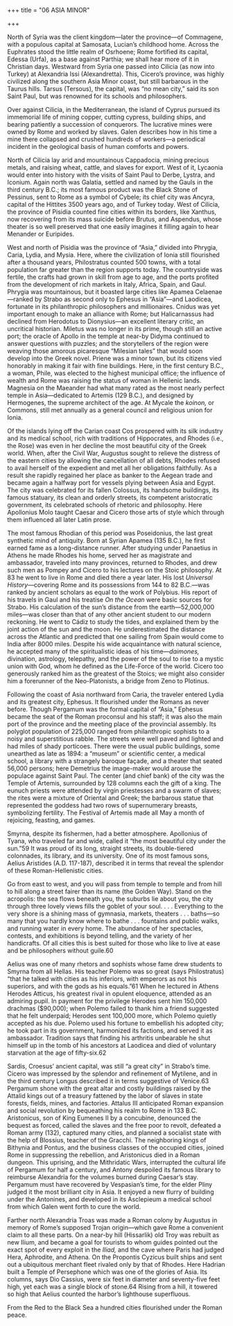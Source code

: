+++
title = "06 ASIA MINOR"

+++

North of Syria was the client kingdom—later the province—of Commagene, with a populous capital at Samosata, Lucian’s childhood home. Across the Euphrates stood the little realm of Osrhoene; Rome fortified its capital, Edessa \(Urfa\), as a base against Parthia; we shall hear more of it in Christian days. Westward from Syria one passed into Cilicia \(as now into Turkey\) at Alexandria Issi \(Alexandretta\). This, Cicero’s province, was highly civilized along the southern Asia Minor coast, but still barbarous in the Taurus hills. Tarsus \(Tersous\), the capital, was “no mean city,” said its son Saint Paul, but was renowned for its schools and philosophers.

Over against Cilicia, in the Mediterranean, the island of Cyprus pursued its immemorial life of mining copper, cutting cypress, building ships, and bearing patiently a succession of conquerors. The lucrative mines were owned by Rome and worked by slaves. Galen describes how in his time a mine there collapsed and crushed hundreds of workers—a periodical incident in the geological basis of human comforts and powers.

North of Cilicia lay arid and mountainous Cappadocia, mining precious metals, and raising wheat, cattle, and slaves for export. West of it, Lycaonia would enter into history with the visits of Saint Paul to Derbe, Lystra, and Iconium. Again north was Galatia, settled and named by the Gauls in the third century B.C.; its most famous product was the Black Stone of Pessinus, sent to Rome as a symbol of Cybele; its chief city was Ancyra, capital of the Hittites 3500 years ago, and of Turkey today. West of Cilicia, the province of Pisidia counted fine cities within its borders, like Xanthus, now recovering from its mass suicide before Brutus, and Aspendus, whose theater is so well preserved that one easily imagines it filling again to hear Menander or Euripides.

West and north of Pisidia was the province of “Asia,” divided into Phrygia, Caria, Lydia, and Mysia. Here, where the civilization of Ionia still flourished after a thousand years, Philostratus counted 500 towns, with a total population far greater than the region supports today. The countryside was fertile, the crafts had grown in skill from age to age, and the ports profited from the development of rich markets in Italy, Africa, Spain, and Gaul. Phrygia was mountainous, but it boasted large cities like Apamea Celaenae—ranked by Strabo as second only to Ephesus in “Asia”—and Laodicea, fortunate in its philanthropic philosophers and millionaires. Cnidus was yet important enough to make an alliance with Rome; but Halicarnassus had declined from Herodotus to Dionysius—an excellent literary critic, an uncritical historian. Miletus was no longer in its prime, though still an active port; the oracle of Apollo in the temple at near-by Didyma continued to answer questions with puzzles; and the storytellers of the region were weaving those amorous picaresque “Milesian tales” that would soon develop into the Greek novel. Priene was a minor town, but its citizens vied honorably in making it fair with fine buildings. Here, in the first century B.C., a woman, Phile, was elected to the highest municipal office; the influence of wealth and Rome was raising the status of woman in Hellenic lands. Magnesia on the Maeander had what many rated as the most nearly perfect temple in Asia—dedicated to Artemis \(129 B.C.\), and designed by Hermogenes, the supreme architect of the age. At Mycale the *koinon,* or Commons, still met annually as a general council and religious union for Ionia.

Of the islands lying off the Carian coast Cos prospered with its silk industry and its medical school, rich with traditions of Hippocrates, and Rhodes \(i.e., the Rose\) was even in her decline the most beautiful city of the Greek world. When, after the Civil War, Augustus sought to relieve the distress of the eastern cities by allowing the cancellation of all debts, Rhodes refused to avail herself of the expedient and met all her obligations faithfully. As a result she rapidly regained her place as banker to the Aegean trade and became again a halfway port for vessels plying between Asia and Egypt. The city was celebrated for its fallen Colossus, its handsome buildings, its famous statuary, its clean and orderly streets, its competent aristocratic government, its celebrated schools of rhetoric and philosophy. Here Apollonius Molo taught Caesar and Cicero those arts of style which through them influenced all later Latin prose.

The most famous Rhodian of this period was Poseidonius, the last great synthetic mind of antiquity. Born at Syrian Apamea \(135 B.C.\), he first earned fame as a long-distance runner. After studying under Panaetius in Athens he made Rhodes his home, served her as magistrate and ambassador, traveled into many provinces, returned to Rhodes, and drew such men as Pompey and Cicero to his lectures on the Stoic philosophy. At 83 he went to live in Rome and died there a year later. His lost *Universal History*—covering Rome and its possessions from 144 to 82 B.C.—was ranked by ancient scholars as equal to the work of Polybius. His report of his travels in Gaul and his treatise *On the Ocean* were basic sources for Strabo. His calculation of the sun’s distance from the earth—52,000,000 miles—was closer than that of any other ancient student to our modern reckoning. He went to Cádiz to study the tides, and explained them by the joint action of the sun and the moon. He underestimated the distance across the Atlantic and predicted that one sailing from Spain would come to India after 8000 miles. Despite his wide acquaintance with natural science, he accepted many of the spiritualistic ideas of his time—*daimones,* divination, astrology, telepathy, and the power of the soul to rise to a mystic union with God, whom he defined as the Life-Force of the world. Cicero too generously ranked him as the greatest of the Stoics; we might also consider him a forerunner of the Neo-Platonists, a bridge from Zeno to Plotinus.

Following the coast of Asia northward from Caria, the traveler entered Lydia and its greatest city, Ephesus. It flourished under the Romans as never before. Though Pergamum was the formal capital of “Asia,” Ephesus became the seat of the Roman proconsul and his staff; it was also the main port of the province and the meeting place of the provincial assembly. Its polyglot population of 225,000 ranged from philanthropic sophists to a noisy and superstitious rabble. The streets were well paved and lighted and had miles of shady porticoes. There were the usual public buildings, some unearthed as late as 1894: a “museum” or scientific center, a medical school, a library with a strangely baroque façade, and a theater that seated 56,000 persons; here Demetrius the image-maker would arouse the populace against Saint Paul. The center \(and chief bank\) of the city was the Temple of Artemis, surrounded by 128 columns each the gift of a king. The eunuch priests were attended by virgin priestesses and a swarm of slaves; the rites were a mixture of Oriental and Greek; the barbarous statue that represented the goddess had two rows of supernumerary breasts, symbolizing fertility. The Festival of Artemis made all May a month of rejoicing, feasting, and games.

Smyrna, despite its fishermen, had a better atmosphere. Apollonius of Tyana, who traveled far and wide, called it “the most beautiful city under the sun.”59 It was proud of its long, straight streets, its double-tiered colonnades, its library, and its university. One of its most famous sons, Aelius Aristides \(A.D. 117-187\), described it in terms that reveal the splendor of these Roman-Hellenistic cities.

Go from east to west, and you will pass from temple to temple and from hill to hill along a street fairer than its name \(the Golden Way\). Stand on the acropolis: the sea flows beneath you, the suburbs lie about you, the city through three lovely views fills the goblet of your soul. . . . Everything to the very shore is a shining mass of gymnasia, markets, theaters . . . baths—so many that you hardly know where to bathe . . . fountains and public walks, and running water in every home. The abundance of her spectacles, contests, and exhibitions is beyond telling, and the variety of her handicrafts. Of all cities this is best suited for those who like to live at ease and be philosophers without guile.60

Aelius was one of many rhetors and sophists whose fame drew students to Smyrna from all Hellas. His teacher Polemo was so great \(says Philostratus\) “that he talked with cities as his inferiors, with emperors as not his superiors, and with the gods as his equals.”61 When he lectured in Athens Herodes Atticus, his greatest rival in opulent eloquence, attended as an admiring pupil. In payment for the privilege Herodes sent him 150,000 drachmas \($90,000\); when Polemo failed to thank him a friend suggested that he felt underpaid; Herodes sent 100,000 more, which Polemo quietly accepted as his due. Polemo used his fortune to embellish his adopted city; he took part in its government, harmonized its factions, and served it as ambassador. Tradition says that finding his arthritis unbearable he shut himself up in the tomb of his ancestors at Laodicea and died of voluntary starvation at the age of fifty-six.62

Sardis, Croesus’ ancient capital, was still “a great city” in Strabo’s time. Cicero was impressed by the splendor and refinement of Mytilene, and in the third century Longus described it in terms suggestive of Venice.63 Pergamum shone with the great altar and costly buildings raised by the Attalid kings out of a treasury fattened by the labor of slaves in state forests, fields, mines, and factories. Attalus III anticipated Roman expansion and social revolution by bequeathing his realm to Rome in 133 B.C. Aristonicus, son of King Eumenes II by a concubine, denounced the bequest as forced, called the slaves and the free poor to revolt, defeated a Roman army \(132\), captured many cities, and planned a socialist state with the help of Blossius, teacher of the Gracchi. The neighboring kings of Bithynia and Pontus, and the business classes of the occupied cities, joined Rome in suppressing the rebellion, and Aristonicus died in a Roman dungeon. This uprising, and the Mithridatic Wars, interrupted the cultural life of Pergamum for half a century, and Antony despoiled its famous library to reimburse Alexandria for the volumes burned during Caesar’s stay. Pergamum must have recovered by Vespasian’s time, for the elder Pliny judged it the most brilliant city in Asia. It enjoyed a new flurry of building under the Antonines, and developed in its Asclepieum a medical school from which Galen went forth to cure the world.

Farther north Alexandria Troas was made a Roman colony by Augustus in memory of Rome’s supposed Trojan origin—which gave Rome a convenient claim to all these parts. On a near-by hill \(Hissarlik\) old Troy was rebuilt as new Ilium, and became a goal for tourists to whom guides pointed out the exact spot of every exploit in the *Iliad,* and the cave where Paris had judged Hera, Aphrodite, and Athena. On the Propontis Cyzicus built ships and sent out a ubiquitous merchant fleet rivaled only by that of Rhodes. Here Hadrian built a Temple of Persephone which was one of the glories of Asia. Its columns, says Dio Cassius, were six feet in diameter and seventy-five feet high, yet each was a single block of stone.64 Rising from a hill, it towered so high that Aelius counted the harbor’s lighthouse superfluous.

From the Red to the Black Sea a hundred cities flourished under the Roman peace.


